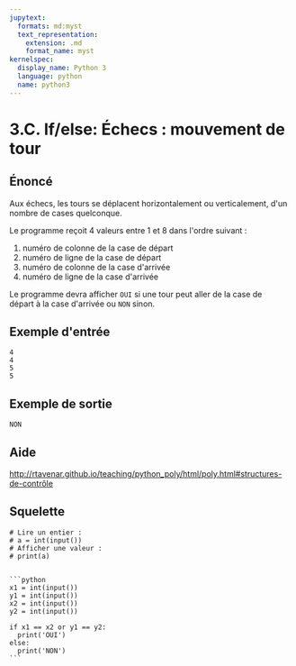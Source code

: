 ```yaml
---
jupytext:
  formats: md:myst
  text_representation:
    extension: .md
    format_name: myst
kernelspec:
  display_name: Python 3
  language: python
  name: python3
---
```


# 3.C. If/else: Échecs : mouvement de tour

## **Énoncé**

Aux échecs, les tours se déplacent horizontalement ou verticalement, d'un nombre de cases quelconque.

Le programme reçoit 4 valeurs entre 1 et 8 dans l'ordre suivant :

1. numéro de colonne de la case de départ
2. numéro de ligne de la case de départ
3. numéro de colonne de la case d'arrivée
4. numéro de ligne de la case d'arrivée

Le programme devra afficher `OUI` si une tour peut aller de la case de départ à la case d'arrivée ou `NON` sinon.



## **Exemple d'entrée**

```
4
4
5
5
```

## **Exemple de sortie**

```
NON
```

## Aide

http://rtavenar.github.io/teaching/python_poly/html/poly.html#structures-de-contrôle

## Squelette

```{code-cell} python
# Lire un entier :
# a = int(input())
# Afficher une valeur :
# print(a)
```

````{dropdown} Proposition de solution

```python
x1 = int(input())
y1 = int(input())
x2 = int(input())
y2 = int(input())

if x1 == x2 or y1 == y2:
  print('OUI')
else:
  print('NON')
```
````

